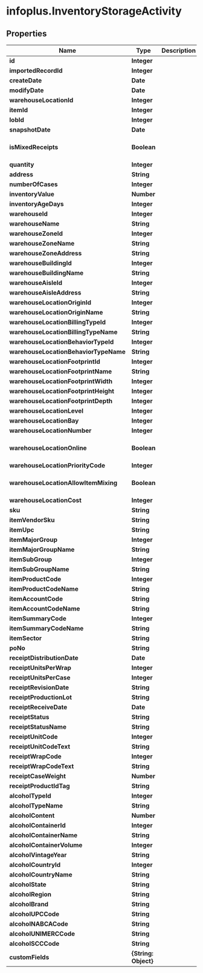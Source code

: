 # infoplus.InventoryStorageActivity

## Properties
Name | Type | Description | Notes
------------ | ------------- | ------------- | -------------
**id** | **Integer** |  | [optional] 
**importedRecordId** | **Integer** |  | [optional] 
**createDate** | **Date** |  | [optional] 
**modifyDate** | **Date** |  | [optional] 
**warehouseLocationId** | **Integer** |  | [optional] 
**itemId** | **Integer** |  | [optional] 
**lobId** | **Integer** |  | 
**snapshotDate** | **Date** |  | [optional] 
**isMixedReceipts** | **Boolean** |  | [optional] [default to false]
**quantity** | **Integer** |  | [optional] 
**address** | **String** |  | [optional] 
**numberOfCases** | **Integer** |  | [optional] 
**inventoryValue** | **Number** |  | [optional] 
**inventoryAgeDays** | **Integer** |  | [optional] 
**warehouseId** | **Integer** |  | [optional] 
**warehouseName** | **String** |  | [optional] 
**warehouseZoneId** | **Integer** |  | [optional] 
**warehouseZoneName** | **String** |  | [optional] 
**warehouseZoneAddress** | **String** |  | [optional] 
**warehouseBuildingId** | **Integer** |  | [optional] 
**warehouseBuildingName** | **String** |  | [optional] 
**warehouseAisleId** | **Integer** |  | [optional] 
**warehouseAisleAddress** | **String** |  | [optional] 
**warehouseLocationOriginId** | **Integer** |  | [optional] 
**warehouseLocationOriginName** | **String** |  | [optional] 
**warehouseLocationBillingTypeId** | **Integer** |  | [optional] 
**warehouseLocationBillingTypeName** | **String** |  | [optional] 
**warehouseLocationBehaviorTypeId** | **Integer** |  | [optional] 
**warehouseLocationBehaviorTypeName** | **String** |  | [optional] 
**warehouseLocationFootprintId** | **Integer** |  | [optional] 
**warehouseLocationFootprintName** | **String** |  | [optional] 
**warehouseLocationFootprintWidth** | **Integer** |  | [optional] 
**warehouseLocationFootprintHeight** | **Integer** |  | [optional] 
**warehouseLocationFootprintDepth** | **Integer** |  | [optional] 
**warehouseLocationLevel** | **Integer** |  | [optional] 
**warehouseLocationBay** | **Integer** |  | [optional] 
**warehouseLocationNumber** | **Integer** |  | [optional] 
**warehouseLocationOnline** | **Boolean** |  | [optional] [default to false]
**warehouseLocationPriorityCode** | **Integer** |  | [optional] 
**warehouseLocationAllowItemMixing** | **Boolean** |  | [optional] [default to false]
**warehouseLocationCost** | **Integer** |  | [optional] 
**sku** | **String** |  | [optional] 
**itemVendorSku** | **String** |  | [optional] 
**itemUpc** | **String** |  | [optional] 
**itemMajorGroup** | **Integer** |  | [optional] 
**itemMajorGroupName** | **String** |  | [optional] 
**itemSubGroup** | **Integer** |  | [optional] 
**itemSubGroupName** | **String** |  | [optional] 
**itemProductCode** | **Integer** |  | [optional] 
**itemProductCodeName** | **String** |  | [optional] 
**itemAccountCode** | **String** |  | [optional] 
**itemAccountCodeName** | **String** |  | [optional] 
**itemSummaryCode** | **Integer** |  | [optional] 
**itemSummaryCodeName** | **String** |  | [optional] 
**itemSector** | **String** |  | [optional] 
**poNo** | **String** |  | [optional] 
**receiptDistributionDate** | **Date** |  | [optional] 
**receiptUnitsPerWrap** | **Integer** |  | [optional] 
**receiptUnitsPerCase** | **Integer** |  | [optional] 
**receiptRevisionDate** | **String** |  | [optional] 
**receiptProductionLot** | **String** |  | [optional] 
**receiptReceiveDate** | **Date** |  | [optional] 
**receiptStatus** | **String** |  | [optional] 
**receiptStatusName** | **String** |  | [optional] 
**receiptUnitCode** | **Integer** |  | [optional] 
**receiptUnitCodeText** | **String** |  | [optional] 
**receiptWrapCode** | **Integer** |  | [optional] 
**receiptWrapCodeText** | **String** |  | [optional] 
**receiptCaseWeight** | **Number** |  | [optional] 
**receiptProductIdTag** | **String** |  | [optional] 
**alcoholTypeId** | **Integer** |  | [optional] 
**alcoholTypeName** | **String** |  | [optional] 
**alcoholContent** | **Number** |  | [optional] 
**alcoholContainerId** | **Integer** |  | [optional] 
**alcoholContainerName** | **String** |  | [optional] 
**alcoholContainerVolume** | **Integer** |  | [optional] 
**alcoholVintageYear** | **String** |  | [optional] 
**alcoholCountryId** | **Integer** |  | [optional] 
**alcoholCountryName** | **String** |  | [optional] 
**alcoholState** | **String** |  | [optional] 
**alcoholRegion** | **String** |  | [optional] 
**alcoholBrand** | **String** |  | [optional] 
**alcoholUPCCode** | **String** |  | [optional] 
**alcoholNABCACode** | **String** |  | [optional] 
**alcoholUNIMERCCode** | **String** |  | [optional] 
**alcoholSCCCode** | **String** |  | [optional] 
**customFields** | **{String: Object}** |  | [optional] 


